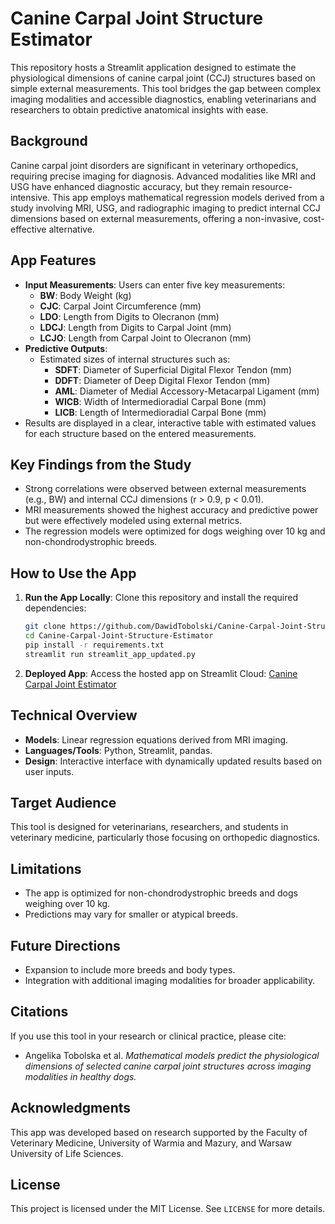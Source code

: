 
# Canine Carpal Joint Structure Estimator

This repository hosts a Streamlit application designed to estimate the physiological dimensions of canine carpal joint (CCJ) structures based on simple external measurements. This tool bridges the gap between complex imaging modalities and accessible diagnostics, enabling veterinarians and researchers to obtain predictive anatomical insights with ease.

## **Background**
Canine carpal joint disorders are significant in veterinary orthopedics, requiring precise imaging for diagnosis. Advanced modalities like MRI and USG have enhanced diagnostic accuracy, but they remain resource-intensive. This app employs mathematical regression models derived from a study involving MRI, USG, and radiographic imaging to predict internal CCJ dimensions based on external measurements, offering a non-invasive, cost-effective alternative.

## **App Features**
- **Input Measurements**: Users can enter five key measurements:
  - **BW**: Body Weight (kg)
  - **CJC**: Carpal Joint Circumference (mm)
  - **LDO**: Length from Digits to Olecranon (mm)
  - **LDCJ**: Length from Digits to Carpal Joint (mm)
  - **LCJO**: Length from Carpal Joint to Olecranon (mm)
- **Predictive Outputs**:
  - Estimated sizes of internal structures such as:
    - **SDFT**: Diameter of Superficial Digital Flexor Tendon (mm)
    - **DDFT**: Diameter of Deep Digital Flexor Tendon (mm)
    - **AML**: Diameter of Medial Accessory-Metacarpal Ligament (mm)
    - **WICB**: Width of Intermedioradial Carpal Bone (mm)
    - **LICB**: Length of Intermedioradial Carpal Bone (mm)
- Results are displayed in a clear, interactive table with estimated values for each structure based on the entered measurements.

## **Key Findings from the Study**
- Strong correlations were observed between external measurements (e.g., BW) and internal CCJ dimensions (r > 0.9, p < 0.01).
- MRI measurements showed the highest accuracy and predictive power but were effectively modeled using external metrics.
- The regression models were optimized for dogs weighing over 10 kg and non-chondrodystrophic breeds.

## **How to Use the App**
1. **Run the App Locally**:
   Clone this repository and install the required dependencies:
   ```bash
   git clone https://github.com/DawidTobolski/Canine-Carpal-Joint-Structure-Estimator.git
   cd Canine-Carpal-Joint-Structure-Estimator
   pip install -r requirements.txt
   streamlit run streamlit_app_updated.py
   ```
2. **Deployed App**:
   Access the hosted app on Streamlit Cloud: [Canine Carpal Joint Estimator](https://canine-carpal-joint-structure-estimator-cgvlxxxrvexvsgzbre6t4m.streamlit.app/)

## **Technical Overview**
- **Models**: Linear regression equations derived from MRI imaging.
- **Languages/Tools**: Python, Streamlit, pandas.
- **Design**: Interactive interface with dynamically updated results based on user inputs.

## **Target Audience**
This tool is designed for veterinarians, researchers, and students in veterinary medicine, particularly those focusing on orthopedic diagnostics.

## **Limitations**
- The app is optimized for non-chondrodystrophic breeds and dogs weighing over 10 kg.
- Predictions may vary for smaller or atypical breeds.

## **Future Directions**
- Expansion to include more breeds and body types.
- Integration with additional imaging modalities for broader applicability.

## **Citations**
If you use this tool in your research or clinical practice, please cite:
- Angelika Tobolska et al. *Mathematical models predict the physiological dimensions of selected canine carpal joint structures across imaging modalities in healthy dogs.*

## **Acknowledgments**
This app was developed based on research supported by the Faculty of Veterinary Medicine, University of Warmia and Mazury, and Warsaw University of Life Sciences.

## **License**
This project is licensed under the MIT License. See `LICENSE` for more details.
